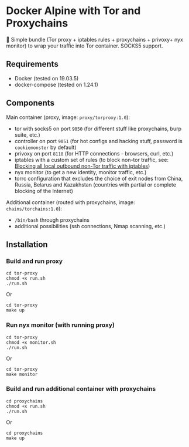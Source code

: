 # Docker Alpine with Tor and Proxychains

:bust_in_silhouette: Simple bundle (Tor proxy + iptables rules + proxychains + privoxy+ nyx monitor) to wrap your traffic into Tor container. SOCKS5 support.

## Requirements

- Docker (tested on 19.03.5)
- docker-compose (tested on 1.24.1)

## Components

Main container (proxy, image: `proxy/torproxy:1.0`):

- tor with socks5 on port `9050` (for different stuff like proxychains, burp suite, etc.)
- controller on port `9051` (for hot configs and hacking stuff, password is `cookiemonster` by default)
- privoxy on port `8118` (for HTTP connections - browsers, curl, etc.)
- iptables with a custom set of rules (to block non-tor traffic, see: [Blocking all local outbound non-Tor traffic with iptables](https://trac.torproject.org/projects/tor/wiki/doc/BlockingNonTorTraffic))
- nyx monitor (to get a new identity, monitor traffic, etc.)
- torrc configuration that excludes the choice of exit nodes from China, Russia, Belarus and Kazakhstan (countries with partial or complete blocking of the Internet)

Additional container (routed with proxychains, image: `chains/torchains:1.0`):

- `/bin/bash` through proxychains
- additional possibilities (ssh connections, Nmap scanning, etc.)

## Installation

### Build and run proxy

```
cd tor-proxy
chmod +x run.sh
./run.sh
```

Or

```
cd tor-proxy
make up
```

### Run nyx monitor (with running proxy)

```
cd tor-proxy
chmod +x monitor.sh
./run.sh
```

Or

```
cd tor-proxy
make monitor
```

### Build and run additional container with proxychains

```
cd proxychains
chmod +x run.sh
./run.sh
```

Or

```
cd proxychains
make up
```
